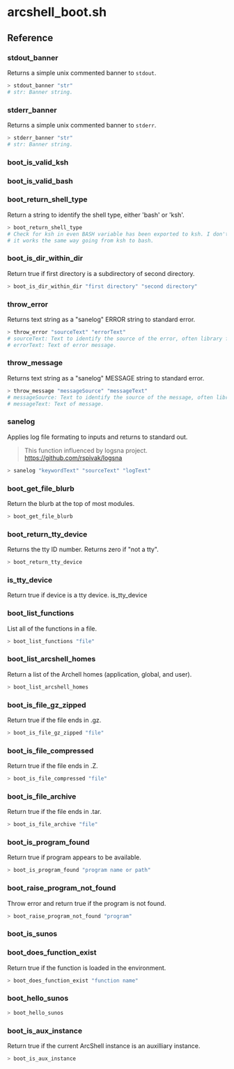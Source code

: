# arcshell_boot.sh

## Reference


### stdout_banner
Returns a simple unix commented banner to ```stdout```.
```bash
> stdout_banner "str"
# str: Banner string.
```

### stderr_banner
Returns a simple unix commented banner to ```stderr```.
```bash
> stderr_banner "str"
# str: Banner string.
```

### boot_is_valid_ksh

### boot_is_valid_bash

### boot_return_shell_type
Return a string to identify the shell type, either 'bash' or 'ksh'.
```bash
> boot_return_shell_type
# Check for ksh in even BASH variable has been exported to ksh. I don't think
# it works the same way going from ksh to bash.
```

### boot_is_dir_within_dir
Return true if first directory is a subdirectory of second directory.
```bash
> boot_is_dir_within_dir "first directory" "second directory"
```

### throw_error
Returns text string as a "sanelog" ERROR string to standard error.
```bash
> throw_error "sourceText" "errorText"
# sourceText: Text to identify the source of the error, often library file name.
# errorText: Text of error message.
```

### throw_message
Returns text string as a "sanelog" MESSAGE string to standard error.
```bash
> throw_message "messageSource" "messageText"
# messageSource: Text to identify the source of the message, often library file name.
# messageText: Text of message.
```

### sanelog
Applies log file formating to inputs and returns to standard out.
> This function influenced by logsna project. https://github.com/rspivak/logsna
```bash
> sanelog "keywordText" "sourceText" "logText"
```

### boot_get_file_blurb
Return the blurb at the top of most modules.
```bash
> boot_get_file_blurb
```

### boot_return_tty_device
Returns the tty ID number. Returns zero if "not a tty".
```bash
> boot_return_tty_device
```

### is_tty_device
Return true if device is a tty device.
is_tty_device

### boot_list_functions
List all of the functions in a file.
```bash
> boot_list_functions "file"
```

### boot_list_arcshell_homes
Return a list of the Archell homes (application, global, and user).
```bash
> boot_list_arcshell_homes
```

### boot_is_file_gz_zipped
Return true if the file ends in .gz.
```bash
> boot_is_file_gz_zipped "file"
```

### boot_is_file_compressed
Return true if the file ends in .Z.
```bash
> boot_is_file_compressed "file"
```

### boot_is_file_archive
Return true if the file ends in .tar.
```bash
> boot_is_file_archive "file"
```

### boot_is_program_found
Return true if program appears to be available.
```bash
> boot_is_program_found "program name or path"
```

### boot_raise_program_not_found
Throw error and return true if the program is not found.
```bash
> boot_raise_program_not_found "program"
```

### boot_is_sunos

### boot_does_function_exist
Return true if the function is loaded in the environment.
```bash
> boot_does_function_exist "function name"
```

### boot_hello_sunos

```bash
> boot_hello_sunos
```

### boot_is_aux_instance
Return true if the current ArcShell instance is an auxilliary instance.
```bash
> boot_is_aux_instance
```

